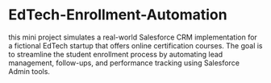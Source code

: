 # EdTech-Enrollment-Automation
this mini project simulates a real-world Salesforce CRM implementation for a fictional EdTech startup that offers online certification courses. The goal is to streamline the student enrollment process by automating lead management, follow-ups, and performance tracking using Salesforce Admin tools. 
